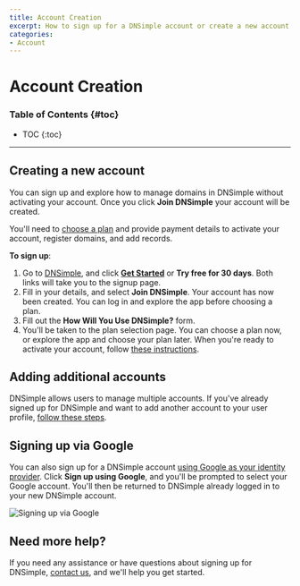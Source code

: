 ```yaml
---
title: Account Creation
excerpt: How to sign up for a DNSimple account or create a new account for an existing DNSimple user.
categories:
- Account
---
```


# Account Creation

### Table of Contents {#toc}

* TOC
{:toc}

---

## Creating a new account

You can sign up and explore how to manage domains in DNSimple without activating your account. Once you click **Join DNSimple** your account will be created.

You'll need to [choose a plan](https://dnsimple.com/pricing) and provide payment details to activate your account, register domains, and add records.

**To sign up**:
1. Go to [DNSimple](https://dnsimple.com/), and click [**Get Started**](https://dnsimple.com/signup) or **Try free for 30 days**. Both links will take you to the signup page.
1. Fill in your details, and select **Join DNSimple**. Your account has now been created. You can log in and explore the app before choosing a plan. 
1. Fill out the **How Will You Use DNSimple?** form.
1. You'll be taken to the plan selection page. You can choose a plan now, or explore the app and choose your plan later. When you're ready to activate your account, follow [these instructions](https://support.dnsimple.com/articles/account-activation/).

## Adding additional accounts

DNSimple allows users to manage multiple accounts. If you've already signed up for DNSimple and want to add another account to your user profile, [follow these steps](/articles/account-multi/#creating).

## Signing up via Google

You can also sign up for a DNSimple account [using Google as your identity provider](/articles/google-identity-provider). Click **Sign up using Google**, and you'll be prompted to select your Google account. You'll then be returned to DNSimple already logged in to your new DNSimple account.

![Signing up via Google](/files/google-sso-social-signup.png)

## Need more help? 

If you need any assistance or have questions about signing up for DNSimple, [contact us](https://dnsimple.com/feedback), and we'll help you get started.
